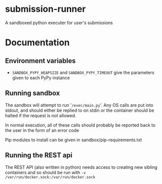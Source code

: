 # submission-runner
A sandboxed python executer for user's submissions


# Documentation

## Environment variables
 - `SANDBOX_PYPY_HEAPSIZE` and `SANDBOX_PYPY_TIMEOUT` give the parameters given to each PyPy instance


## Running sandbox
The sandbox will attempt to run '`/exec/main.py`'. Any OS calls are put into stdout, 
and should either be replied to on stdin or the container should be halted if the request is not allowed.

In normal execution, all of these calls should probably be reported back to the user in the form of an error code

Pip modules to install can be given in sandbox/pip-requirements.txt

## Running the REST api
The REST API (also written in python) needs access to creating new sibling containers
and so should be run with `-v /var/run/docker.sock:/var/run/docker.sock`
